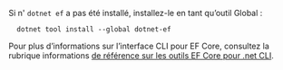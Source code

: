 Si n' `dotnet ef` a pas été installé, installez-le en tant qu’outil Global :

```dotnetcli
  dotnet tool install --global dotnet-ef
```

Pour plus d’informations sur l’interface CLI pour EF Core, consultez la rubrique informations [de référence sur les outils EF Core pour .net CLI](/ef/core/miscellaneous/cli/dotnet).